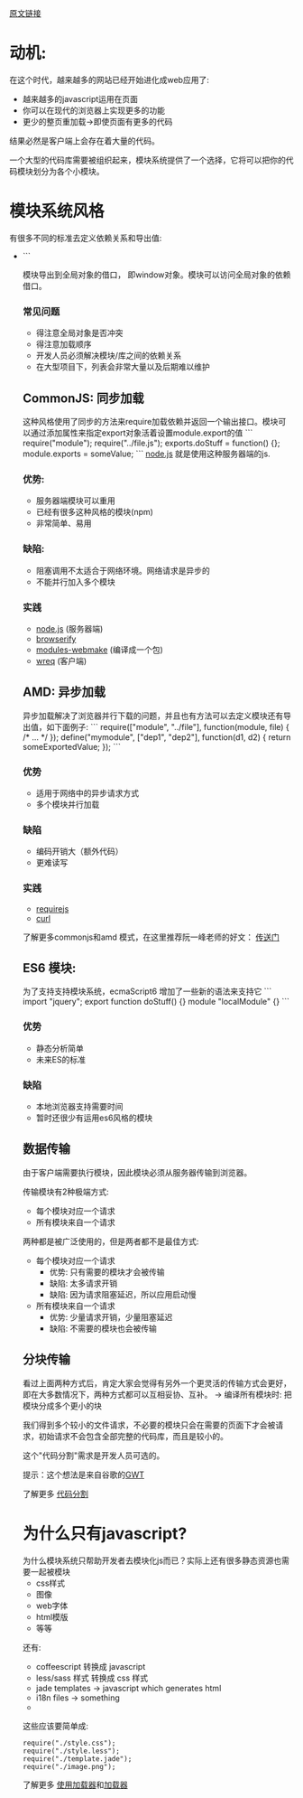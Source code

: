 <a href="https://webpack.github.io/docs/motivation.html">原文链接</a>

<h1>动机:</h1>

在这个时代，越来越多的网站已经开始进化成web应用了:
<ul>
  <li>越来越多的javascript运用在页面</li>
  <li>你可以在现代的浏览器上实现更多的功能</li>
  <li>更少的整页重加载→即使页面有更多的代码</li>
</ul>

结果必然是客户端上会存在着大量的代码。

一个大型的代码库需要被组织起来，模块系统提供了一个选择，它将可以把你的代码模块划分为各个小模块。

<h1>模块系统风格</h1>
有很多不同的标准去定义依赖关系和导出值:
<ul>
  <li><script/>标签 风格(非模块系统) </li>
  <li>CommonJS</li>
  <li>AMD</li>
  <li>ES6 模块</li>
  <li>还有更多...</li>
</ul>

<h2><script/> 标签风格</h2>
如果你没有使用模块系统，你可以用这样的传统方式去处理一个模块化的代码库。
```
<script src="module1.js"></script>
<script src="module2.js"></script>
<script src="libraryA.js"></script>
<script src="module3.js"></script>
```

模块导出到全局对象的借口， 即window对象。模块可以访问全局对象的依赖借口。

<h3>常见问题</h3>
<ul>
  <li>得注意全局对象是否冲突</li>
  <li>得注意加载顺序</li>
  <li>开发人员必须解决模块/库之间的依赖关系</li>
  <li>在大型项目下，列表会非常大量以及后期难以维护</li>
</ul>

<h2>CommonJS: 同步加载</h2>
这种风格使用了同步的方法来require加载依赖并返回一个输出接口。模块可以通过添加属性来指定export对象活着设置module.export的值
```
require("module");
require("../file.js");
exports.doStuff = function() {};
module.exports = someValue;
```
<a href="https://nodejs.org/en/">node.js</a> 就是使用这种服务器端的js.
<h3>优势:</h3>
<ul>
  <li>服务器端模块可以重用</li>
  <li>已经有很多这种风格的模块(npm)</li>
  <li>非常简单、易用</li>
</ul>
<h3>缺陷:</h3>
<ul>
  <li>阻塞调用不太适合于网络环境。网络请求是异步的</li>
  <li>不能并行加入多个模块</li>
</ul>

<h3>实践</h3>
<ul>
  <li><a href="https://nodejs.org/en/">node.js</a>  (服务器端)</li>
  <li><a href="https://github.com/substack/node-browserify">browserify</a></li>
  <li><a href="https://github.com/medikoo/modules-webmake">modules-webmake</a> (编译成一个包)</li>
  <li><a href="https://github.com/substack/wreq">wreq</a> (客户端)</li>
</ul>

<h2>AMD: 异步加载</h2>
异步加载解决了浏览器并行下载的问题，并且也有方法可以去定义模块还有导出值，如下面例子:
```
require(["module", "../file"], function(module, file) { /* ... */ });
define("mymodule", ["dep1", "dep2"], function(d1, d2) {
  return someExportedValue;
});
```
<h3>优势</h3>
<ul>
  <li>适用于网络中的异步请求方式</li>
  <li>多个模块并行加载</li>
</ul>

<h3>缺陷</h3>
<ul>
  <li>编码开销大（额外代码）</li>
  <li>更难读写</li>
</ul>

<h3>实践</h3>
<ul>
  <li><a href="http://requirejs.org/">requirejs</a></li>
  <li><a href="https://github.com/cujojs/curl">curl</a></li>
</ul>

了解更多commonjs和amd 模式，在这里推荐阮一峰老师的好文：
<a href="http://www.ruanyifeng.com/blog/2012/10/asynchronous_module_definition.html">传送门</a>

<h2>ES6 模块:</h2>
为了支持支持模块系统，ecmaScript6 增加了一些新的语法来支持它
```
import "jquery";
export function doStuff() {}
module "localModule" {}
```
<h3>优势</h3>
<ul>
  <li>静态分析简单</li>
  <li>未来ES的标准</li>
</ul>

<h3>缺陷</h3>
<ul>
  <li>本地浏览器支持需要时间</li>
  <li>暂时还很少有运用es6风格的模块</li>
</ul>

<h2>数据传输</h2>
由于客户端需要执行模块，因此模块必须从服务器传输到浏览器。

传输模块有2种极端方式:
<ul>
  <li>每个模块对应一个请求</li>
  <li>所有模块来自一个请求</li>
</ul>

两种都是被广泛使用的，但是两者都不是最佳方式:
<ul>
  <li>
    每个模块对应一个请求
    <ul>
      <li>优势: 只有需要的模块才会被传输</li>
      <li>缺陷: 太多请求开销</li>
      <li>缺陷: 因为请求阻塞延迟，所以应用启动慢</li>
    </ul>
  </li>
  <li>
    所有模块来自一个请求
    <ul>
      <li>优势: 少量请求开销，少量阻塞延迟</li>
      <li>缺陷: 不需要的模块也会被传输</li>
    </ul>
  </li>
</ul>

<h2>分块传输</h2>
看过上面两种方式后，肯定大家会觉得有另外一个更灵活的传输方式会更好，即在大多数情况下，两种方式都可以互相妥协、互补。
→ 编译所有模块时: 把模块分成多个更小的块

我们得到多个较小的文件请求，不必要的模块只会在需要的页面下才会被请求，初始请求不会包含全部完整的代码库，而且是较小的。

这个"代码分割"需求是开发人员可选的。

提示：这个想法是来自谷歌的<a href="https://developers.google.com/web-toolkit/doc/latest/DevGuideCodeSplitting">GWT</a>

了解更多 <a href="https://webpack.github.io/docs/code-splitting.html">代码分割</a>

<h1>为什么只有javascript?</h1>
为什么模块系统只帮助开发者去模块化js而已？实际上还有很多静态资源也需要一起被模块

<ul>
  <li>css样式</li>
  <li>图像</li>
  <li>web字体</li>
  <li>html模版</li>
  <li>等等</li>
</ul>

还有:
<ul>
  <li>coffeescript 转换成 javascript</li>
  <li>less/sass 样式 转换成 css 样式</li>
  <li>jade templates → javascript which generates html</li>
  <li>i18n files → something</li>
  <li></li>
</ul>

这些应该要简单成:
```
require("./style.css");
require("./style.less");
require("./template.jade");
require("./image.png");
```

了解更多 <a href="https://webpack.github.io/docs/using-loaders.html">使用加载器</a>和<a href="https://webpack.github.io/docs/loaders.html">加载器</a>